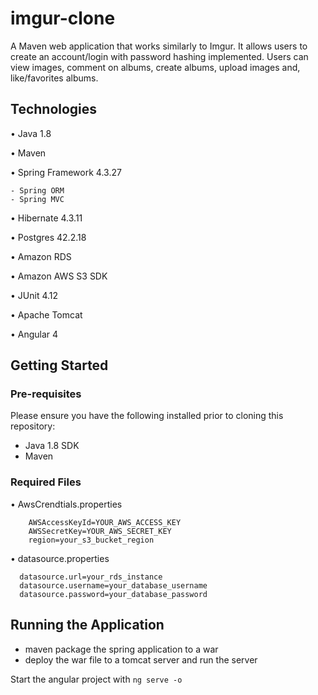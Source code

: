# imgur-clone
A Maven web application that works similarly to Imgur. It allows users to create an account/login with password hashing implemented. Users can view images, comment on albums, create albums, upload images and, like/favorites albums.

## Technologies
• Java 1.8

• Maven

• Spring Framework 4.3.27

    - Spring ORM    
    - Spring MVC
    
• Hibernate 4.3.11

• Postgres 42.2.18

• Amazon RDS

• Amazon AWS S3 SDK

• JUnit 4.12

• Apache Tomcat

• Angular 4


## Getting Started

### Pre-requisites
Please ensure you have the following installed prior to cloning this repository:
- Java 1.8 SDK
- Maven


### Required Files
• AwsCrendtials.properties

        AWSAccessKeyId=YOUR_AWS_ACCESS_KEY
        AWSSecretKey=YOUR_AWS_SECRET_KEY
        region=your_s3_bucket_region

• datasource.properties

      datasource.url=your_rds_instance
      datasource.username=your_database_username
      datasource.password=your_database_password


## Running the Application

- maven package the spring application to a war
- deploy the war file to a tomcat server and run the server


Start the angular project with 
`ng serve -o`


